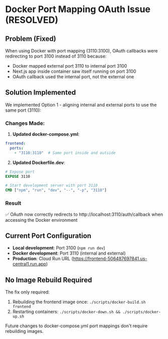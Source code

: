 # Docker Port Mapping OAuth Issue (RESOLVED)

## Problem (Fixed)

When using Docker with port mapping (3110:3100), OAuth callbacks were redirecting to port 3100 instead of 3110 because:
- Docker mapped external port 3110 to internal port 3100
- Next.js app inside container saw itself running on port 3100
- OAuth callback used the internal port, not the external one

## Solution Implemented

We implemented Option 1 - aligning internal and external ports to use the same port (3110):

### Changes Made:

1. **Updated docker-compose.yml**:
```yaml
frontend:
  ports:
    - "3110:3110"  # Same port inside and outside
```

2. **Updated Dockerfile.dev**:
```dockerfile
# Expose port
EXPOSE 3110

# Start development server with port 3110
CMD ["npm", "run", "dev", "--", "-p", "3110"]
```

### Result

✅ OAuth now correctly redirects to http://localhost:3110/auth/callback when accessing the Docker environment

## Current Port Configuration

- **Local development**: Port 3100 (`npm run dev`)
- **Docker development**: Port 3110 (internal and external)
- **Production**: Cloud Run URL (https://frontend-506487697841.us-central1.run.app)

## No Image Rebuild Required

The fix only required:
1. Rebuilding the frontend image once: `./scripts/docker-build.sh frontend`
2. Restarting containers: `./scripts/docker-down.sh && ./scripts/docker-up.sh`

Future changes to docker-compose.yml port mappings don't require rebuilding images.